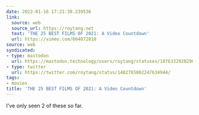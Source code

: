```yaml
---
date: 2022-01-16 17:21:38.239536
link:
  source: web
  source_url: https://roytang.net
  text: 'THE 25 BEST FILMS OF 2021: A Video Countdown'
  url: https://vimeo.com/664072010
source: web
syndicated:
- type: mastodon
  url: https://mastodon.technology/users/roytang/statuses/107633292029019064
- type: twitter
  url: https://twitter.com/roytang/status/1482765002247634944/
tags:
- movies
title: 'THE 25 BEST FILMS OF 2021: A Video Countdown'
---
```


I've only seen 2 of these so far.